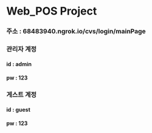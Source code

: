 <h1>Web_POS Project</h1>

<h3>주소 : 68483940.ngrok.io/cvs/login/mainPage</h3>

<h3>관리자 계정</h3>
  <h4>id : admin</h4>
  <h4>pw : 123</h4>
           
<h3>게스트 계정</h3>
  <h4>id : guest</h4>
  <h4>pw : 123</h4>
